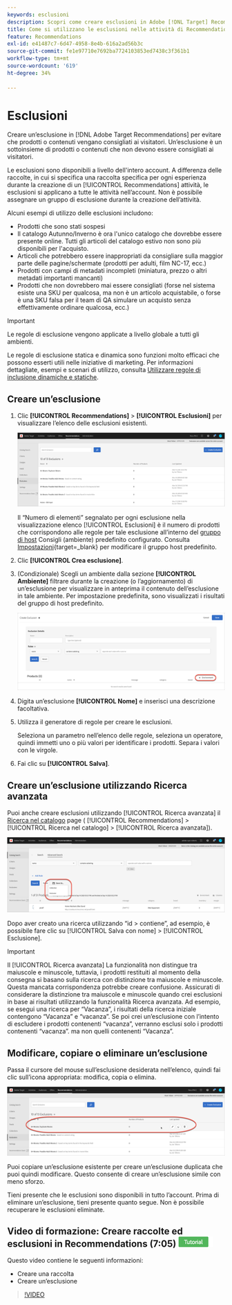 ```yaml
---
keywords: esclusioni
description: Scopri come creare esclusioni in Adobe [!DNL Target] Recommendations per impedire che prodotti o contenuti vengano consigliati ai visitatori.
title: Come si utilizzano le esclusioni nelle attività di Recommendations?
feature: Recommendations
exl-id: e41487c7-6d47-4958-8e4b-616a2ad56b3c
source-git-commit: fe1e97710e7692ba7724103853ed7438c3f361b1
workflow-type: tm+mt
source-wordcount: '619'
ht-degree: 34%

---
```


# Esclusioni

Creare un’esclusione in [!DNL Adobe Target Recommendations] per evitare che prodotti o contenuti vengano consigliati ai visitatori. Un’esclusione è un sottoinsieme di prodotti o contenuti che non devono essere consigliati ai visitatori.

Le esclusioni sono disponibili a livello dell&#39;intero account. A differenza delle raccolte, in cui si specifica una raccolta specifica per ogni esperienza durante la creazione di un [!UICONTROL Recommendations] attività, le esclusioni si applicano a tutte le attività nell’account. Non è possibile assegnare un gruppo di esclusione durante la creazione dell’attività.

Alcuni esempi di utilizzo delle esclusioni includono:

* Prodotti che sono stati sospesi
* Il catalogo Autunno/Inverno è ora l&#39;unico catalogo che dovrebbe essere presente online. Tutti gli articoli del catalogo estivo non sono più disponibili per l&#39;acquisto.
* Articoli che potrebbero essere inappropriati da consigliare sulla maggior parte delle pagine/schermate (prodotti per adulti, film NC-17, ecc.)
* Prodotti con campi di metadati incompleti (miniatura, prezzo o altri metadati importanti mancanti)
* Prodotti che non dovrebbero mai essere consigliati (forse nel sistema esiste una SKU per qualcosa, ma non è un articolo acquistabile, o forse è una SKU falsa per il team di QA simulare un acquisto senza effettivamente ordinare qualcosa, ecc.)

>[!IMPORTANT]
>
>Le regole di esclusione vengono applicate a livello globale a tutti gli ambienti.
>
>Le regole di esclusione statica e dinamica sono funzioni molto efficaci che possono esserti utili nelle iniziative di marketing. Per informazioni dettagliate, esempi e scenari di utilizzo, consulta [Utilizzare regole di inclusione dinamiche e statiche](/help/main/c-recommendations/c-algorithms/use-dynamic-and-static-inclusion-rules.md#concept_4CB5C0FA705D4E449BD0B37B3D987F9F).

## Creare un’esclusione

1. Clic **[!UICONTROL Recommendations]** > **[!UICONTROL Esclusioni]** per visualizzare l’elenco delle esclusioni esistenti.

   ![immagine elenco_esclusioni](assets/exclusions_list.png)

   Il “Numero di elementi” segnalato per ogni esclusione nella visualizzazione elenco [!UICONTROL Esclusioni] è il numero di prodotti che corrispondono alle regole per tale esclusione all’interno del [gruppo di host](/help/main/administrating-target/hosts.md) Consigli (ambiente) predefinito configurato. Consulta [Impostazioni](https://experienceleague.adobe.com/docs/target-dev/developer/recommendations.html){target=_blank} per modificare il gruppo host predefinito.

1. Clic **[!UICONTROL Crea esclusione]**.

1. (Condizionale) Scegli un ambiente dalla sezione **[!UICONTROL Ambiente]** filtrare durante la creazione (o l’aggiornamento) di un’esclusione per visualizzare in anteprima il contenuto dell’esclusione in tale ambiente. Per impostazione predefinita, sono visualizzati i risultati del gruppo di host predefinito.

   ![Creare un’esclusione](/help/main/c-recommendations/c-products/assets/CreateExclusion.png)

1. Digita un’esclusione **[!UICONTROL Nome]** e inserisci una descrizione facoltativa.

1. Utilizza il generatore di regole per creare le esclusioni.

   Seleziona un parametro nell’elenco delle regole, seleziona un operatore, quindi immetti uno o più valori per identificare i prodotti. Separa i valori con le virgole.

1. Fai clic su **[!UICONTROL Salva]**.

## Creare un’esclusione utilizzando Ricerca avanzata

Puoi anche creare esclusioni utilizzando [!UICONTROL Ricerca avanzata] il [Ricerca nel catalogo](/help/main/c-recommendations/c-products/catalog-search.md#save-as) page ( [!UICONTROL Recommendations] > [!UICONTROL Ricerca nel catalogo] > [!UICONTROL Ricerca avanzata]).

![Finestra di dialogo Salva con nome](/help/main/c-recommendations/c-products/assets/save-as.png)

Dopo aver creato una ricerca utilizzando “id > contiene”, ad esempio, è possibile fare clic su [!UICONTROL Salva con nome] > [!UICONTROL Esclusione].

>[!IMPORTANT]
>
>Il [!UICONTROL Ricerca avanzata] La funzionalità non distingue tra maiuscole e minuscole, tuttavia, i prodotti restituiti al momento della consegna si basano sulla ricerca con distinzione tra maiuscole e minuscole. Questa mancata corrispondenza potrebbe creare confusione. Assicurati di considerare la distinzione tra maiuscole e minuscole quando crei esclusioni in base ai risultati utilizzando la funzionalità Ricerca avanzata. Ad esempio, se esegui una ricerca per “Vacanza”, i risultati della ricerca iniziale contengono “Vacanza” e “vacanza”. Se poi crei un’esclusione con l’intento di escludere i prodotti contenenti “vacanza”, verranno esclusi solo i prodotti contenenti “vacanza”. ma non quelli contenenti “Vacanza”.

## Modificare, copiare o eliminare un’esclusione

Passa il cursore del mouse sull’esclusione desiderata nell’elenco, quindi fai clic sull’icona appropriata: modifica, copia o elimina.

![Icone al passaggio del mouse per un’esclusione](/help/main/c-recommendations/c-products/assets/hover-exclusions.png)

Puoi copiare un’esclusione esistente per creare un’esclusione duplicata che puoi quindi modificare. Questo consente di creare un’esclusione simile con meno sforzo.

Tieni presente che le esclusioni sono disponibili in tutto l’account. Prima di eliminare un’esclusione, tieni presente quanto segue. Non è possibile recuperare le esclusioni eliminate.

## Video di formazione: Creare raccolte ed esclusioni in Recommendations (7:05) ![Icona esercitazione](/help/main/assets/tutorial.png)

Questo video contiene le seguenti informazioni:

* Creare una raccolta
* Creare un’esclusione

>[!VIDEO](https://video.tv.adobe.com/v/27689)
